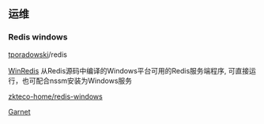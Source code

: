 ## 运维

### Redis windows

[tporadowski](https://github.com/tporadowski/redis)/redis 

[WinRedis](https://github.com/X-Lucifer/winredis) 从Redis源码中编译的Windows平台可用的Redis服务端程序, 可直接运行，也可配合nssm安装为Windows服务

[zkteco-home/redis-windows](https://github.com/zkteco-home/redis-windows)

[Garnet](https://github.com/microsoft/garnet)

